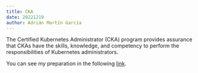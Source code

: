 ```yaml
---
title: CKA
date: 20221219
author: Adrián Martín García
---
```


The Certified Kubernetes Administrator (CKA) program provides assurance that CKAs have the skills, knowledge, and competency to perform the responsibilities of Kubernetes administrators.

You can see my preparation in the following [link](https://github.com/amartingarcia/kubernetes-cka-training).